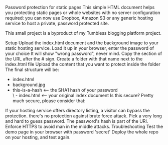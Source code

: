 Password protection for static pages
This simple HTML document helps you protecting static pages or whole websites with no server configuration required: you can now use Dropbox, Amazon S3 or any generic hosting service to host a private, password protected site.

This small project is a byproduct of my Tumbless blogging platform project.

Setup
Upload the index.html document and the background image to your static hosting service.
Load it up in your browser, enter the password of your choice
It will show "wrong password", never mind. Copy the section of the URL after the # sign.
Create a folder with that name next to the index.html file
Upload the content that you want to protect inside the folder
The final structure will be:

- index.html
- background.jpg
- this-is-a-hash      <-- the SHA1 hash of your password               
  \ - index.html      <-- your original index document
Is this secure?
Pretty much secure, please consider that:

If your hosting service offers directory listing, a visitor can bypass the protection.
there's no protection against brute force attack. Pick a very long and hard to guess password.
The password's hash is part of the URI. Enforce HTTPS to avoid man in the middle attacks.
Troubleshooting
Test the demo page in your browser with password 'secret'
Deploy the whole repo on your hosting, and test again.
